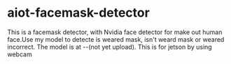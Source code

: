 # aiot-facemask-detector

This is a facemask detector, with Nvidia face detector for make out human face.Use my model to detecte is weared mask, isn't weard mask or weared incorrect. The model is at --(not yet upload). This is for jetson by using webcam
